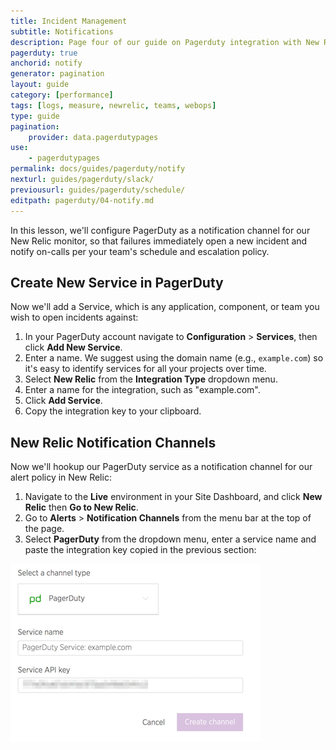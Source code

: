 ```yaml
---
title: Incident Management
subtitle: Notifications
description: Page four of our guide on Pagerduty integration with New Relic for incident management.
pagerduty: true
anchorid: notify
generator: pagination
layout: guide
category: [performance]
tags: [logs, measure, newrelic, teams, webops]
type: guide
pagination:
    provider: data.pagerdutypages
use:
    - pagerdutypages
permalink: docs/guides/pagerduty/notify
nexturl: guides/pagerduty/slack/
previousurl: guides/pagerduty/schedule/
editpath: pagerduty/04-notify.md
---
```

In this lesson, we'll configure PagerDuty as a notification channel for our New Relic monitor, so that failures immediately open a new incident and notify on-calls per your team's schedule and escalation policy.

## Create New Service in PagerDuty
Now we'll add a Service, which is any application, component, or team you wish to open incidents against:

1. In your PagerDuty account navigate to  **Configuration** > **Services**, then click **Add New Service**.
2. Enter a name. We suggest using the domain name (e.g., `example.com`) so it's easy to identify services for all your projects over time.
3. Select **New Relic** from the **Integration Type** dropdown menu.
4. Enter a name for the integration, such as "example.com".
5. Click **Add Service**.
6. Copy the integration key to your clipboard.

## New Relic Notification Channels
Now we'll hookup our PagerDuty service as a notification channel for our alert policy in New Relic:

1. Navigate to the **<span class="glyphicons glyphicons-wrench" aria-hidden="true"></span> Live** environment in your Site Dashboard, and click **<span class="glyphicons glyphicons-eye-open" aria-hidden="true"></span> New Relic** then **<span class="glyphicons glyphicons-new-window-alt" aria-hidden="true"></span> Go to New Relic**.
2. Go to **Alerts** > **Notification Channels** from the menu bar at the top of the page.
3. Select **PagerDuty** from the dropdown menu, enter a service name and paste the integration key copied in the previous section:

  ![New Relic notification channel](../../../images/pagerduty/new-relic-notification-channels.png)
